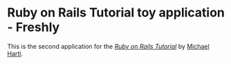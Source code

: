 # Ruby on Rails Tutorial toy application - Freshly

This is the second application for the
[*Ruby on Rails Tutorial*](https://www.railstutorial.org/)
by [Michael Hartl](https://www.michaelhartl.com/).
